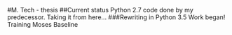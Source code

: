 #M. Tech - thesis
##Current status
Python 2.7 code done by my predecessor. Taking it from here...
###Rewriting in Python 3.5
		Work began! Training Moses Baseline

